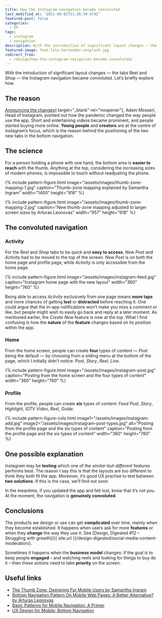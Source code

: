 ```yaml
---
title: How the Instagram navigation became convoluted
last_modified_at: '2021-09-02T21:26:39.474Z'
featured-post: false
categories:
  - UX
tags:
  - instagram
  - navigation
description: With the introduction of significant layout changes – the tabs Reel and Shop – the Instagram navigation became convoluted. Let's briefly explore how.
featured-image: feat-lalo-hernandez-unsplash.jpg
redirect_from:
  - /design/how-the-instagram-navigation-became-convoluted/
---
```

<p class="lead">With the introduction of significant layout changes — the tabs Reel and Shop — the Instagram navigation became convoluted. Let’s briefly explore how.</p>

<!--more-->

## The reason

[Announcing the changes](https://about.instagram.com/blog/announcements/introducing-reels-and-shop-tabs){:target="_blank" rel="noopener"}, Adam Mosseri, Head of Instagram, pointed out how the pandemic changed the way people use the app. Short and entertaining videos became prominent, and people started buying more online. **Young people** and **creators** are at the centre of Instagram’s focus, which is the reason behind the positioning of the two new tabs in the bottom navigation.

## The science

For a person holding a phone with one hand, the bottom area is **easier to reach** with the thumb. Anything at the top, considering the increasing sizes of modern phones, is impossible to touch without readjusting the phone.

{% include pattern-figure.html image="/assets/images/thumb-zone-mapping-1.jpg" caption="Thumb-zone mapping explained by Samantha Ingram" width="1400" height="916" %}

{% include pattern-figure.html image="/assets/images/thumb-zone-mapping-2.jpg" caption="New thumb-zone mapping adjusted to larger screen sizes by Arturas Leonovas" width="957" height="618" %}

## The convoluted navigation

### Activity

For the _Reel_ and _Shop_ tabs to be quick and **easy to access**, _New Post_ and _Activity_ had to be moved to the top of the screen. _New Post_ is on both the home page and profile page, while _Activity_ is only accessible from the home page.

{% include pattern-figure.html image="/assets/images/instagram-feed.jpg" caption="Instagram home page with the new layout" width="360" height="760" %}

Being able to access _Activity_ exclusively from one page means **more taps** and more chances of getting **lost** or **distracted** before reaching it. One could argue that the in-app notifications won’t make you miss a comment or like, but people might wish to easily go back and reply at a later moment. As mentioned earlier, the _Create New_ feature is now at the top. What I find confusing is how the **nature** of the **feature** changes based on its position within the app.

### Home

From the home screen, people can create **four** types of content — _Post_ being the default — by choosing from a sliding menu at the bottom of the page, which I initially didn’t notice: _Post_, _Story_, _Reel_, _Live_.

{% include pattern-figure.html image="/assets/images/instagram-post.jpg" caption="Posting from the home screen and the four types of content" width="360" height="760" %}

### Profile

From the profile, people can create **six** types of content: _Feed Post_, _Story_, _Highlight_, _IGTV Video_, _Reel_, _Guide_.

{% include pattern-figure-cols.html image1="/assets/images/instagram-add.jpg" image2="/assets/images/instagram-post-types.jpg" alt="Posting from the profile page and the six types of content" caption="Posting from the profile page and the six types of content" width="360" height="760" %}

## One possible explanation

Instagram may be **testing** which one of the _similar-but-different_ features performs best. The reason I say this is that the layouts are too different to think they both fit the app. Moreover, it’s good UX practise to test between **two solutions**. If this is the case, we’ll find out soon.

In the meantime, if you updated the app and felt lost, know that it’s not you. At the moment, the navigation is **genuinely convoluted**.

## Conclusions

The products we design or use can get **complicated** over time, mainly when they become established. It happens when users ask for more **features** or when they **change** the way they use it. See [Design, Digested #12 – Struggling with growth]({{ site.url }}/design-digested/social-media-content-moderation/).

Sometimes it happens when the **business model** changes: if the goal is to keep people **engaged** – and watching reels and looking for things to buy do it – then these actions need to take **priority** on the screen.

## Useful links

<ul class="smd-ul">
<li><a href="https://www.smashingmagazine.com/2016/09/the-thumb-zone-designing-for-mobile-users/" target="_blank" rel="noopener">The Thumb Zone: Designing For Mobile Users by Samantha Ingram</a></li>
<li><a href="https://www.smashingmagazine.com/2019/08/bottom-navigation-pattern-mobile-web-pages/" target="_blank" rel="noopener">Bottom Navigation Pattern On Mobile Web Pages: A Better Alternative? by Arturas Leonovas</a></li>
<li><a href="https://www.nngroup.com/articles/mobile-navigation-patterns/" target="_blank" rel="noopener">Basic Patterns for Mobile Navigation: A Primer</a></li>
<li><a href="https://uxplanet.org/perfect-bottom-navigation-for-mobile-app-effabbb98c0f" target="_blank" rel="noopener">UX Design for Mobile: Bottom Navigation</a></li>
</ul>

<!-- <small>Photo by [Lalo Hernandez](https://unsplash.com/photos/r34cKhbEDCU){:target="_blank" rel="noopener"} on Unsplash</small> -->
